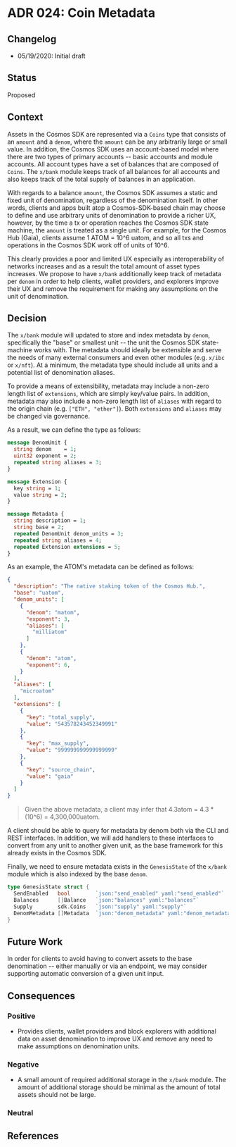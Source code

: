 # ADR 024: Coin Metadata

## Changelog

- 05/19/2020: Initial draft

## Status

Proposed

## Context

Assets in the Cosmos SDK are represented via a `Coins` type that consists of an `amount` and a `denom`,
where the `amount` can be any arbitrarily large or small value. In addition, the Cosmos SDK uses an
account-based model where there are two types of primary accounts -- basic accounts and module accounts.
All account types have a set of balances that are composed of `Coins`. The `x/bank` module keeps
track of all balances for all accounts and also keeps track of the total supply of balances in an
application.

With regards to a balance `amount`, the Cosmos SDK assumes a static and fixed unit of denomination,
regardless of the denomination itself. In other words, clients and apps built atop a Cosmos-SDK-based
chain may choose to define and use arbitrary units of denomination to provide a richer UX, however, by
the time a tx or operation reaches the Cosmos SDK state machine, the `amount` is treated as a single
unit. For example, for the Cosmos Hub (Gaia), clients assume 1 ATOM = 10^6 uatom, and so all txs and
operations in the Cosmos SDK work off of units of 10^6.

This clearly provides a poor and limited UX especially as interoperability of networks increases and
as a result the total amount of asset types increases. We propose to have `x/bank` additionally keep
track of metadata per `denom` in order to help clients, wallet providers, and explorers improve their
UX and remove the requirement for making any assumptions on the unit of denomination.

## Decision

The `x/bank` module will updated to store and index metadata by `denom`, specifically the "base" or
smallest unit -- the unit the Cosmos SDK state-machine works with. The metadata should ideally be
extensible and serve the needs of many external consumers and even other modules (e.g. `x/ibc` or `x/nft`).
At a minimum, the metadata type should include all units and a potential list of denomination aliases.

To provide a means of extensibility, metadata may include a non-zero length list of `extensions`,
which are simply key/value pairs. In addition, metadata may also include a non-zero length list of
`aliases` with regard to the origin chain (e.g. `["ETH", "ether"]`). Both `extensions` and `aliases`
may be changed via governance.

As a result, we can define the type as follows:

```protobuf
message DenomUnit {
  string denom    = 1;
  uint32 exponent = 2;  
  repeated string aliases = 3;
}

message Extension {
  key string = 1;
  value string = 2;
}

message Metadata {
  string description = 1;
  string base = 2;
  repeated DenomUnit denom_units = 3;
  repeated string aliases = 4;
  repeated Extension extensions = 5;
}
```

As an example, the ATOM's metadata can be defined as follows:

```json
{
  "description": "The native staking token of the Cosmos Hub.",
  "base": "uatom",
  "denom_units": [
    {
      "denom": "matom",
      "exponent": 3,
      "aliases": [
        "milliatom"
      ]
    },
    {
      "denom": "atom",
      "exponent": 6,
    }
  ],
  "aliases": [
    "microatom"
  ],
  "extensions": [
    {
      "key": "total_supply",
      "value": "543578243452349991"
    },
    {
      "key": "max_supply",
      "value": "999999999999999999"
    },
    {
      "key": "source_chain",
      "value": "gaia"
    }
  ]
}
```

> Given the above metadata, a client may infer that 4.3atom = 4.3 * (10^6) = 4,300,000uatom.

A client should be able to query for metadata by denom both via the CLI and REST interfaces. In
addition, we will add handlers to these interfaces to convert from any unit to another given unit,
as the base framework for this already exists in the Cosmos SDK.

Finally, we need to ensure metadata exists in the `GenesisState` of the `x/bank` module which is also
indexed by the base `denom`.

```go
type GenesisState struct {
  SendEnabled   bool        `json:"send_enabled" yaml:"send_enabled"`
  Balances      []Balance   `json:"balances" yaml:"balances"`
  Supply        sdk.Coins   `json:"supply" yaml:"supply"`
  DenomMetadata []Metadata  `json:"denom_metadata" yaml:"denom_metadata"`
}
```

## Future Work

In order for clients to avoid having to convert assets to the base denomination -- either manually or
via an endpoint, we may consider supporting automatic conversion of a given unit input.

## Consequences

### Positive

- Provides clients, wallet providers and block explorers with additional data on
  asset denomination to improve UX and remove any need to make assumptions on
  denomination units.

### Negative

- A small amount of required additional storage in the `x/bank` module. The amount
  of additional storage should be minimal as the amount of total assets should not
  be large.

### Neutral

## References
